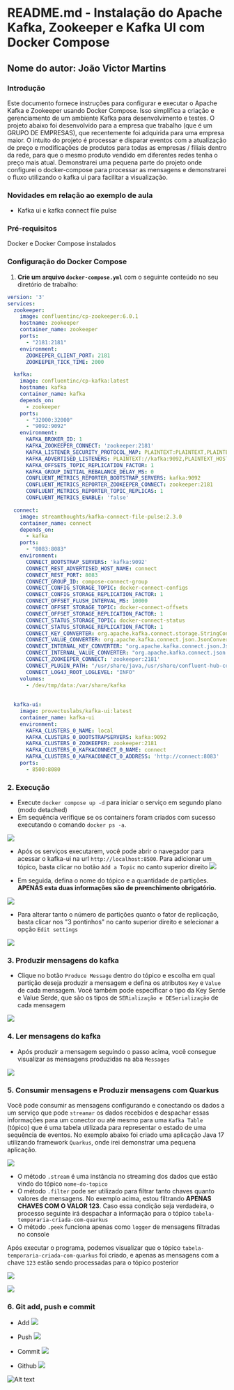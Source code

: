 # README.md - Instalação do Apache Kafka, Zookeeper e Kafka UI com Docker Compose

## Nome do autor: João Victor Martins

### Introdução
Este documento fornece instruções para configurar e executar o Apache Kafka e Zookeeper usando Docker Compose. Isso simplifica a criação e gerenciamento de um ambiente Kafka para desenvolvimento e testes. O projeto abaixo foi desenvolvido para a empresa que trabalho (que é um GRUPO DE EMPRESAS), que recentemente foi adquirida para uma empresa maior. O intuito do projeto é processar e disparar eventos com a atualização de preço e modificações de produtos para todas as empresas / filiais dentro da rede, para que o mesmo produto vendido em diferentes redes tenha o preço mais atual.
Demonstrarei uma pequena parte do projeto onde configurei o docker-compose para processar as mensagens e demonstrarei o fluxo utilizando o kafka ui para facilitar a visualização. 

### Novidades em relação ao exemplo de aula
- Kafka ui e kafka connect file pulse

### Pré-requisitos
Docker e Docker Compose instalados

### Configuração do Docker Compose
1. **Crie um arquivo `docker-compose.yml`** com o seguinte conteúdo  no seu diretório de trabalho:

```yaml
version: '3'
services:
  zookeeper:
    image: confluentinc/cp-zookeeper:6.0.1
    hostname: zookeeper
    container_name: zookeeper
    ports:
      - "2181:2181"
    environment:
      ZOOKEEPER_CLIENT_PORT: 2181
      ZOOKEEPER_TICK_TIME: 2000

  kafka:
    image: confluentinc/cp-kafka:latest
    hostname: kafka
    container_name: kafka
    depends_on:
      - zookeeper
    ports:
      - "32000:32000"
      - "9092:9092"
    environment:
      KAFKA_BROKER_ID: 1
      KAFKA_ZOOKEEPER_CONNECT: 'zookeeper:2181'
      KAFKA_LISTENER_SECURITY_PROTOCOL_MAP: PLAINTEXT:PLAINTEXT,PLAINTEXT_HOST:PLAINTEXT
      KAFKA_ADVERTISED_LISTENERS: PLAINTEXT://kafka:9092,PLAINTEXT_HOST://localhost:32000
      KAFKA_OFFSETS_TOPIC_REPLICATION_FACTOR: 1
      KAFKA_GROUP_INITIAL_REBALANCE_DELAY_MS: 0
      CONFLUENT_METRICS_REPORTER_BOOTSTRAP_SERVERS: kafka:9092
      CONFLUENT_METRICS_REPORTER_ZOOKEEPER_CONNECT: zookeeper:2181
      CONFLUENT_METRICS_REPORTER_TOPIC_REPLICAS: 1
      CONFLUENT_METRICS_ENABLE: 'false'

  connect:
    image: streamthoughts/kafka-connect-file-pulse:2.3.0
    container_name: connect
    depends_on:
      - kafka
    ports:
      - "8083:8083"
    environment:
      CONNECT_BOOTSTRAP_SERVERS: 'kafka:9092'
      CONNECT_REST_ADVERTISED_HOST_NAME: connect
      CONNECT_REST_PORT: 8083
      CONNECT_GROUP_ID: compose-connect-group
      CONNECT_CONFIG_STORAGE_TOPIC: docker-connect-configs
      CONNECT_CONFIG_STORAGE_REPLICATION_FACTOR: 1
      CONNECT_OFFSET_FLUSH_INTERVAL_MS: 10000
      CONNECT_OFFSET_STORAGE_TOPIC: docker-connect-offsets
      CONNECT_OFFSET_STORAGE_REPLICATION_FACTOR: 1
      CONNECT_STATUS_STORAGE_TOPIC: docker-connect-status
      CONNECT_STATUS_STORAGE_REPLICATION_FACTOR: 1
      CONNECT_KEY_CONVERTER: org.apache.kafka.connect.storage.StringConverter
      CONNECT_VALUE_CONVERTER: org.apache.kafka.connect.json.JsonConverter
      CONNECT_INTERNAL_KEY_CONVERTER: "org.apache.kafka.connect.json.JsonConverter"
      CONNECT_INTERNAL_VALUE_CONVERTER: "org.apache.kafka.connect.json.JsonConverter"
      CONNECT_ZOOKEEPER_CONNECT: 'zookeeper:2181'
      CONNECT_PLUGIN_PATH: "/usr/share/java,/usr/share/confluent-hub-components/"
      CONNECT_LOG4J_ROOT_LOGLEVEL: "INFO"
    volumes:
      - /dev/tmp/data:/var/share/kafka
    
  
  kafka-ui:
    image: provectuslabs/kafka-ui:latest
    container_name: kafka-ui
    environment:
      KAFKA_CLUSTERS_0_NAME: local
      KAFKA_CLUSTERS_0_BOOTSTRAPSERVERS: kafka:9092
      KAFKA_CLUSTERS_0_ZOOKEEPER: zookeeper:2181
      KAFKA_CLUSTERS_0_KAFKACONNECT_0_NAME: connect
      KAFKA_CLUSTERS_0_KAFKACONNECT_0_ADDRESS: 'http://connect:8083'
    ports:
      - 8500:8080
```


### 2. Execução
- Execute `docker compose up -d` para iniciar o serviço em segundo plano (modo detached) 
- Em sequência verifique se os containers foram criados com sucesso executando o comando `docker ps -a`.

![](docker-compose.png)

- Após os serviços executarem, você pode abrir o navegador para acessar o kafka-ui na url `http://localhost:8500`. Para adicionar um tópico, basta clicar no botão `Add a Topic` no canto superior direito
![](kafka-ui/topics.png)

- Em seguida, defina o nome do tópico e a quantidade de partições. **APENAS esta duas informações são de preenchimento obrigatório.** 

![](kafka-ui/add-topic.png)

- Para alterar tanto o número de partições quanto o fator de replicação, basta clicar nos "3 pontinhos" no canto superior direito e selecionar a opção `Edit settings`

![](kafka-ui/edit-settings.png)


### 3. Produzir mensagens do kafka
- Clique no botão `Produce Message` dentro do tópico e escolha em qual partição deseja produzir a mensagem e defina os atributos `Key` e `Value` de cada mensagem. Você também pode especificar o tipo da Key Serde e Value Serde, que são os tipos de `SERialização e DESerialização` de cada mensagem

![](kafka-ui/produce-message.png)


### 4. Ler mensagens do kafka
- Após produzir a mensagem seguindo o passo acima, você consegue visualizar as mensagens produzidas na aba `Messages`

![](kafka-ui/read-message.png)

### 5. Consumir mensagens e Produzir mensagens com Quarkus
Você pode consumir as mensagens configurando e conectando os dados a um serviço que pode `streamar` os dados recebidos e despachar essas informações para um conector ou até mesmo para uma `Kafka Table` (tópico) que é uma tabela utilizada para representar o estado de uma sequência de eventos. No exemplo abaixo foi criado uma aplicação Java 17 utilizando framework `Quarkus`, onde irei demonstrar uma pequena aplicação.

![](kafka-ui/streaming.png)

- O método `.stream` é uma instância no streaming dos dados que estão vindo do tópico `nome-do-topico`
- O método `.filter` pode ser utilizado para filtrar tanto chaves quanto valores de mensagens. No exemplo acima, estou filtrando **APENAS CHAVES COM O VALOR 123**. Caso essa condição seja verdadeira, o processo seguinte irá despachar a informação para o tópico `tabela-temporaria-criada-com-quarkus`
- O método `.peek` funciona apenas como `logger` de mensagens filtradas no console

Após executar o programa, podemos visualizar que o tópico `tabela-temporaria-criada-com-quarkus` foi criado, e apenas as mensagens com a chave `123` estão sendo processadas para o tópico posterior

![](kafka-ui/quarkus-topic1.png)

![](kafka-ui/quarkus-topic2.png)

### 6. Git add, push e commit

- Add
![](git/add.png)

- Push
![](git/push.png)

- Commit
![](git/commit.png)

- Github 
![](git/github.png)

![Alt text](image-1.png)